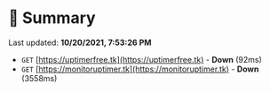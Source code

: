# 📖 Summary
Last updated: **10/20/2021, 7:53:26 PM**

- `GET` [https://uptimerfree.tk](https://uptimerfree.tk) - **Down** (92ms)
- `GET` [https://monitoruptimer.tk](https://monitoruptimer.tk) - **Down** (3558ms)
